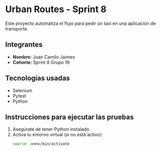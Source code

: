 # Urban Routes - Sprint 8

Este proyecto automatiza el flujo para pedir un taxi en una aplicación de transporte.

## Integrantes

- **Nombre:** Juan Camilo Jaimes
- **Cohorte:** Sprint 8 Grupo 19

## Tecnologías usadas

- Selenium
- Pytest
- Python

## Instrucciones para ejecutar las pruebas

1. Asegúrate de tener Python instalado.
2. Activa tu entorno virtual (si no está activo):
   ```bash
   source .venv/bin/activate

